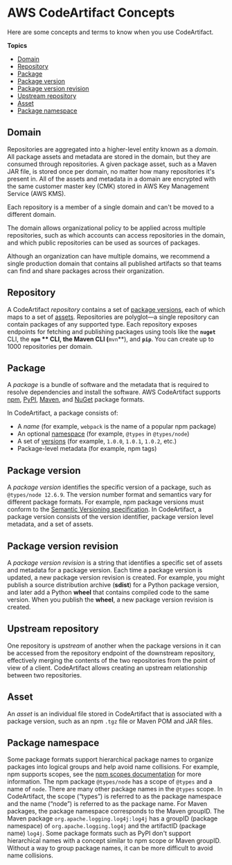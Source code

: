 # AWS CodeArtifact Concepts<a name="codeartifact-concepts"></a>

 Here are some concepts and terms to know when you use CodeArtifact\. 

**Topics**
+ [Domain](#welcome-concepts-domain)
+ [Repository](#welcome-concepts-repository)
+ [Package](#welcome-concepts-package)
+ [Package version](#welcome-concepts-package-version)
+ [Package version revision](#welcome-concepts-package-version-revision)
+ [Upstream repository](#welcome-concepts-upstream)
+ [Asset](#welcome-concepts-asset)
+ [Package namespace](#welcome-concepts-package-namespace)

## Domain<a name="welcome-concepts-domain"></a>

Repositories are aggregated into a higher\-level entity known as a *domain*\. All package assets and metadata are stored in the domain, but they are consumed through repositories\. A given package asset, such as a Maven JAR file, is stored once per domain, no matter how many repositories it's present in\. All of the assets and metadata in a domain are encrypted with the same customer master key \(CMK\) stored in AWS Key Management Service \(AWS KMS\)\.

Each repository is a member of a single domain and can't be moved to a different domain\.

The domain allows organizational policy to be applied across multiple repositories, such as which accounts can access repositories in the domain, and which public repositories can be used as sources of packages\.

Although an organization can have multiple domains, we recommend a single production domain that contains all published artifacts so that teams can find and share packages across their organization\.

## Repository<a name="welcome-concepts-repository"></a>

A CodeArtifact *repository* contains a set of [package versions](#welcome-concepts-package-version), each of which maps to a set of [assets](#welcome-concepts-asset)\. Repositories are polyglot—a single repository can contain packages of any supported type\. Each repository exposes endpoints for fetching and publishing packages using tools like the **`nuget`** CLI, the **`npm` ** CLI, the Maven CLI \(**`mvn`**\), and **`pip`**\. You can create up to 1000 repositories per domain\.

## Package<a name="welcome-concepts-package"></a>

A *package* is a bundle of software and the metadata that is required to resolve dependencies and install the software\. AWS CodeArtifact supports [npm](using-npm.md), [PyPI](using-python.md), [Maven](using-maven.md), and [NuGet](using-nuget.md) package formats\.

In CodeArtifact, a package consists of:
+ A *name* \(for example, `webpack` is the name of a popular npm package\)
+ An optional [namespace](#welcome-concepts-package-namespace) \(for example, `@types` in `@types/node`\)
+ A set of [versions](#welcome-concepts-package-version) \(for example, `1.0.0`, `1.0.1`, `1.0.2`, etc\.\)
+  Package\-level metadata \(for example, npm tags\)

## Package version<a name="welcome-concepts-package-version"></a>

A *package version* identifies the specific version of a package, such as `@types/node 12.6.9`\. The version number format and semantics vary for different package formats\. For example, npm package versions must conform to the [Semantic Versioning specification](https://semver.org/)\. In CodeArtifact, a package version consists of the version identifier, package version level metadata, and a set of assets\.

## Package version revision<a name="welcome-concepts-package-version-revision"></a>

 A *package version revision* is a string that identifies a specific set of assets and metadata for a package version\. Each time a package version is updated, a new package version revision is created\. For example, you might publish a source distribution archive \(**sdist**\) for a Python package version, and later add a Python **wheel** that contains compiled code to the same version\. When you publish the **wheel**, a new package version revision is created\. 

## Upstream repository<a name="welcome-concepts-upstream"></a>

One repository is *upstream* of another when the package versions in it can be accessed from the repository endpoint of the downstream repository, effectively merging the contents of the two repositories from the point of view of a client\. CodeArtifact allows creating an upstream relationship between two repositories\.

## Asset<a name="welcome-concepts-asset"></a>

An *asset* is an individual file stored in CodeArtifact that is associated with a package version, such as an npm `.tgz` file or Maven POM and JAR files\.

## Package namespace<a name="welcome-concepts-package-namespace"></a>

Some package formats support hierarchical package names to organize packages into logical groups and help avoid name collisions\. For example, npm supports scopes, see the [npm scopes documentation](https://docs.npmjs.com/cli/v7/using-npm/scope) for more information\. The npm package `@types/node` has a scope of `@types` and a name of `node`\. There are many other package names in the `@types` scope\. In CodeArtifact, the scope \(“types”\) is referred to as the package namespace and the name \(“node”\) is referred to as the package name\. For Maven packages, the package namespace corresponds to the Maven groupID\. The Maven package `org.apache.logging.log4j:log4j` has a groupID \(package namespace\) of `org.apache.logging.log4j` and the artifactID \(package name\) `log4j`\. Some package formats such as PyPI don't support hierarchical names with a concept similar to npm scope or Maven groupID\. Without a way to group package names, it can be more difficult to avoid name collisions\.
